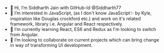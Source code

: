 - 👋 Hi, I’m Siddharth Jain with GitHub-Id @Siddharth77
- 👀 I’m interested in JavaScript, (as I don't know JavaScript✨ by Kyle, inspiration like Douglas crockford etc.) and work on it's related framework, library i.e. Angular and React respectively.
- 🌱 I’m currently learning React, ES6 and Redux as I'm looking to switch from Angular. 
- 💞️ I’m looking to collaborate on current projects which can bring change in way of transforming UI development.
